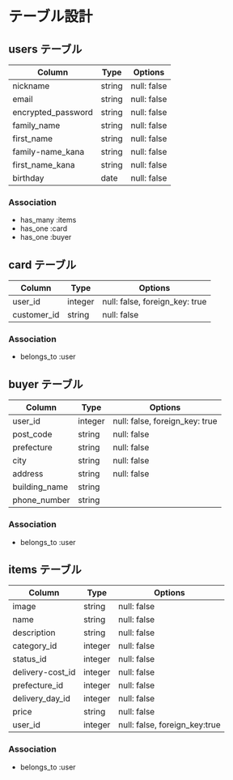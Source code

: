 # テーブル設計

## users テーブル

| Column             | Type   | Options     |
| -----------------  | ------ | ----------- |
| nickname           | string | null: false |
| email              | string | null: false |
| encrypted_password | string | null: false |
| family_name        | string | null: false |
| first_name         | string | null: false |
| family-name_kana   | string | null: false |
| first_name_kana    | string | null: false |
| birthday           | date   | null: false |

### Association

- has_many :items
- has_one  :card
- has_one  :buyer

## card テーブル

| Column      | Type       | Options                        |
| ----------- | -----------| -------------------------------|
| user_id     | integer    | null: false, foreign_key: true |
| customer_id | string     | null: false                    |

### Association

- belongs_to :user

## buyer テーブル

| Column       | Type       | Options                        |
| -------------| -----------| -------------------------------|
| user_id      | integer    | null: false, foreign_key: true |
| post_code    | string     | null: false                    |
| prefecture   | string     | null: false                    | 
| city         | string     | null: false                    |
| address      | string     | null: false                    |
| building_name| string     |                                | 
| phone_number | string     |                                |

### Association

- belongs_to :user

## items テーブル

| Column           | Type       | Options                        |
| -----------------| -----------| -------------------------------|
| image            | string     | null: false                    |
| name             | string     | null: false                    |
| description      | string     | null: false                    | 
| category_id      | integer    | null: false                    |
| status_id        | integer    | null: false                    |
| delivery-cost_id | integer    | null: false                    |
| prefecture_id    | integer    | null: false                    |
| delivery_day_id  | integer    | null: false                    | 
| price            | string     | null: false                    |
| user_id          | integer    | null: false, foreign_key:true  |

### Association

- belongs_to :user

